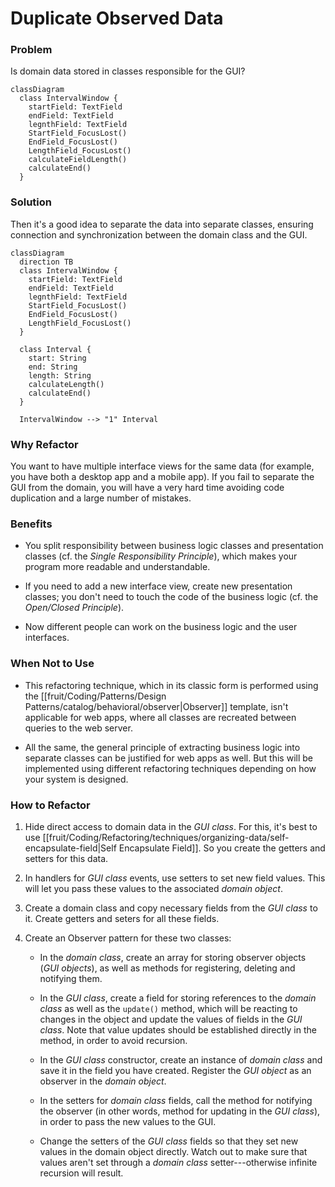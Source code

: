 # Duplicate Observed Data

### Problem

Is domain data stored in classes responsible for the GUI?

```mermaid
classDiagram
  class IntervalWindow {
    startField: TextField
    endField: TextField
    legnthField: TextField
    StartField_FocusLost()
    EndField_FocusLost()
    LengthField_FocusLost()
    calculateFieldLength()
    calculateEnd()
  }
```

### Solution

Then it's a good idea to separate the data into separate classes,
ensuring connection and synchronization between the domain class and the GUI.

```mermaid
classDiagram
  direction TB
  class IntervalWindow {
    startField: TextField
    endField: TextField
    legnthField: TextField
    StartField_FocusLost()
    EndField_FocusLost()
    LengthField_FocusLost()
  }

  class Interval {
    start: String
    end: String
    length: String
    calculateLength()
    calculateEnd()
  }

  IntervalWindow --> "1" Interval
```

### Why Refactor

You want to have multiple interface views for the same data (for
example, you have both a desktop app and a mobile app). If you fail to separate the GUI from the domain, you will have a very hard time avoiding code duplication and a large number of mistakes.

### Benefits

- You split responsibility between business logic classes and presentation classes (cf. the *Single Responsibility Principle*), which makes your program more readable and understandable.

- If you need to add a new interface view, create new presentation classes; you don't need to touch the code of the business logic (cf. the *Open/Closed Principle*).

- Now different people can work on the business logic and the user interfaces.

### When Not to Use

- This refactoring technique, which in its classic form is performed using the [[fruit/Coding/Patterns/Design Patterns/catalog/behavioral/observer|Observer]] template, isn't applicable for web apps, where all classes are recreated between queries to the web server.

- All the same, the general principle of extracting business logic into separate classes can be justified for web apps as well. But this will be implemented using different refactoring techniques depending on how your system is designed.

### How to Refactor

1. Hide direct access to domain data in the *GUI class*. For this, it's best to use [[fruit/Coding/Refactoring/techniques/organizing-data/self-encapsulate-field|Self Encapsulate Field]]. So you create the getters and setters for this data.

2. In handlers for *GUI class* events, use setters to set new field values. This will let you pass these values to the associated *domain object*.

3. Create a domain class and copy necessary fields from the *GUI class* to it. Create getters and seters for all these fields.

4. Create an Observer pattern for these two classes:

    - In the *domain class*, create an array for storing observer
        objects (*GUI objects*), as well as methods for registering,
        deleting and notifying them.

    - In the *GUI class*, create a field for storing references to the
        *domain class* as well as the `update()` method, which will be reacting to changes in the object and update the values of fields in the *GUI class*. Note that value updates should be established directly in the method, in order to avoid recursion.

    - In the *GUI class* constructor, create an instance of *domain
        class* and save it in the field you have created. Register the
        *GUI object* as an observer in the *domain object*.

    - In the setters for *domain class* fields, call the method for
        notifying the observer (in other words, method for updating in the *GUI class*), in order to pass the new values to the GUI.

    - Change the setters of the *GUI class* fields so that they set
        new values in the domain object directly. Watch out to make sure that values aren't set through a *domain class*
        setter---otherwise infinite recursion will result.
